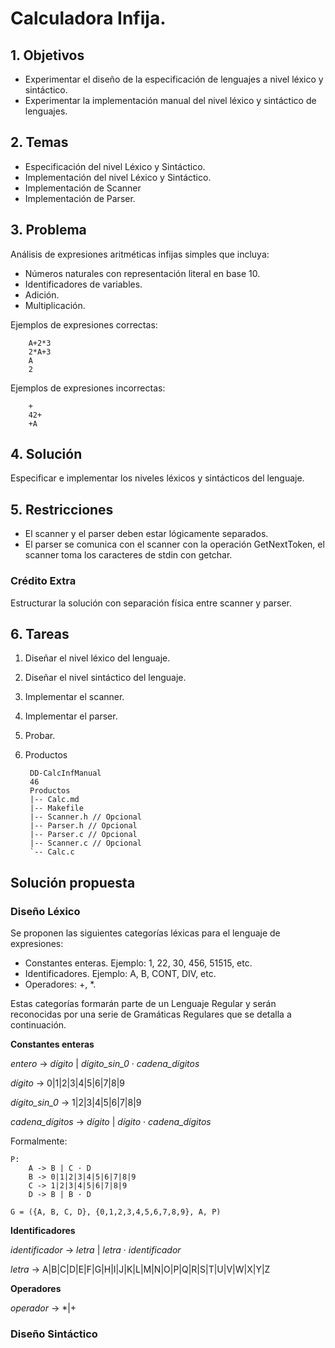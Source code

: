 # Calculadora Infija.

## 1. Objetivos

* Experimentar el diseño de la especificación de lenguajes a nivel léxico y
sintáctico.
* Experimentar la implementación manual del nivel léxico y sintáctico de
lenguajes.

## 2. Temas

* Especificación del nivel Léxico y Sintáctico.
* Implementación del nivel Léxico y Sintáctico.
* Implementación de Scanner
* Implementación de Parser.
  
## 3. Problema

Análisis de expresiones aritméticas infijas simples que incluya:

* Números naturales con representación literal en base 10.
* Identificadores de variables.
* Adición.
* Multiplicación.

Ejemplos de expresiones correctas:

        A+2*3
        2*A+3
        A
        2
Ejemplos de expresiones incorrectas:

        +
        42+
        +A

## 4. Solución
Especificar e implementar los niveles léxicos y sintácticos del lenguaje.

## 5. Restricciones
* El scanner y el parser deben estar lógicamente separados.
* El parser se comunica con el scanner con la operación GetNextToken, el
scanner toma los caracteres de stdin con getchar.

### Crédito Extra
Estructurar la solución con separación física entre scanner
y parser.

## 6. Tareas
1. Diseñar el nivel léxico del lenguaje.
2. Diseñar el nivel sintáctico del lenguaje.
3. Implementar el scanner.
4. Implementar el parser.
5. Probar.
7. Productos

        DD-CalcInfManual
        46
        Productos
        |-- Calc.md
        |-- Makefile
        |-- Scanner.h // Opcional
        |-- Parser.h // Opcional
        |-- Parser.c // Opcional
        |-- Scanner.c // Opcional
        `-- Calc.c

## Solución propuesta

### Diseño Léxico
Se proponen las siguientes categorías léxicas para el lenguaje de expresiones:

* Constantes enteras. Ejemplo: 1, 22, 30, 456, 51515, etc.
* Identificadores. Ejemplo: A, B, CONT, DIV, etc.
* Operadores: +, *.

Estas categorías formarán parte de un Lenguaje Regular y serán reconocidas por una serie de Gramáticas Regulares que se detalla a continuación.

**Constantes enteras**

  *entero* -> *dígito* | *dígito_sin_0* · *cadena_dígitos*

  *dígito* -> 0|1|2|3|4|5|6|7|8|9

  *dígito_sin_0* -> 1|2|3|4|5|6|7|8|9

  *cadena_dígitos* -> *dígito* | *dígito* · *cadena_dígitos*

Formalmente:
    
    P:
        A -> B | C · D
        B -> 0|1|2|3|4|5|6|7|8|9
        C -> 1|2|3|4|5|6|7|8|9
        D -> B | B · D

    G = ({A, B, C, D}, {0,1,2,3,4,5,6,7,8,9}, A, P)

**Identificadores**

  *identificador* -> *letra* | *letra* · *identificador*

  *letra* -> A|B|C|D|E|F|G|H|I|J|K|L|M|N|O|P|Q|R|S|T|U|V|W|X|Y|Z

**Operadores**
 
 *operador* -> *|+

### Diseño Sintáctico
